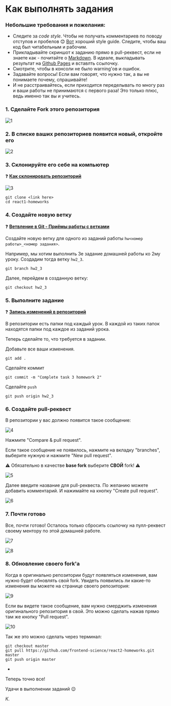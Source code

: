 # Как выполнять задания

### Небольшие требования и пожелания:

- Следите за *code style*. Чтобы не получать комментариев по поводу отступов и пробелов :blush: [Вот](https://github.com/airbnb/javascript) хороший style guide. Следите, чтобы ваш код был читабельным и рабочим.
- Прикладывайте скриншот к заданию прямо в pull-реквест, если не знаете как - почитайте о [Markdown](https://guides.github.com/features/mastering-markdown/). В идеале, выкладывать результат на [Github Pages](https://pages.github.com/) и вставлть ссылочку.
- Смотрите, чтобы в консоли не было warning'ов и ошибок.
- Задавайте вопросы! Если вам говорят, что нужно так, а вы не понимаете почему, спрашивайте!
- И не расстраивайтесь, если приходится переделывать по многу раз и ваши работы не принимаются с первого раза! Это только плюс, ведь именно так вы и учитесь. 

### 1. Сделайте Fork этого репозитория

![1](_assets/1.png)

### 2. В списке ваших репозиториев появится новый, откройте его

![2](_assets/2.png)

### 3. Склонируйте его себе на компьютер

❓ **[Как склонировать репозиторий](https://git-scm.com/book/it/v2/Git-Basics-Getting-a-Git-Repository)**

![3](_assets/3.png)

```
git clone <link here>
cd react1-homeworks
```

### 4. Создайте новую ветку

❓ **[Ветвление в Git - Приёмы работы с ветками](https://git-scm.com/book/ru/v1/%D0%92%D0%B5%D1%82%D0%B2%D0%BB%D0%B5%D0%BD%D0%B8%D0%B5-%D0%B2-Git-%D0%9F%D1%80%D0%B8%D1%91%D0%BC%D1%8B-%D1%80%D0%B0%D0%B1%D0%BE%D1%82%D1%8B-%D1%81-%D0%B2%D0%B5%D1%82%D0%BA%D0%B0%D0%BC%D0%B8)**

Создайте новую ветку для одного из заданий работы `hw<номер работы>_<номер задания>`.

Например, мы хотим выполнить 3е задание домашней работы ко 2му уроку. Создадим тогда ветку `hw2_3`.

`git branch hw2_3`

Далее, перейдем в созданную ветку:

`git checkout hw2_3`

### 5. Выполните задание

❓ **[Запись изменений в репозиторий](https://git-scm.com/book/ru/v1/%D0%9E%D1%81%D0%BD%D0%BE%D0%B2%D1%8B-Git-%D0%97%D0%B0%D0%BF%D0%B8%D1%81%D1%8C-%D0%B8%D0%B7%D0%BC%D0%B5%D0%BD%D0%B5%D0%BD%D0%B8%D0%B9-%D0%B2-%D1%80%D0%B5%D0%BF%D0%BE%D0%B7%D0%B8%D1%82%D0%BE%D1%80%D0%B8%D0%B9)**

В репозитории есть папки под каждый урок. В каждой из таких папок находятся папки под каждое из заданий урока.

Теперь сделайте то, что требуется в задании.

Добавьте все ваши изменения.

`git add .`

Сделайте коммит

`git commit -m "Complete task 3 homework 2"`

Сделайте `push`

`git push origin hw2_3`

### 6. Создайте pull-реквест

В репозитории у вас должно появится такое сообщение:

![4](_assets/4.png)

Нажмите "Compare & pull request".

Если такое сообщение не появилось, нажмите на вкладку "branches", выберите нужную и нажмите "New pull request".

⚠️ Обязательно в качестве **base fork** выберите **СВОЙ** fork! ⚠️

![5](_assets/5.png)

Далее введите название для pull-реквеста. По желанию можете добавить комментарий. И нажимайте на кнопку "Create pull request".

![6](_assets/6.png)

### 7. Почти готово

Все, почти готово! Осталось только сбросить ссылочку на пулл-реквест своему ментору по этой домашней работе.

![7](_assets/7.png)

![8](_assets/8.png)

### 8. Обновление своего fork'a

Когда в оригинально репозитории будут появляться изменения, вам нужно будет обновлять свой fork. Увидеть появились ли какие-то изменения вы можете на странице своего репозитория:

![9](_assets/9.png)

Если вы видете такое сообщение, вам нужно смерджить изменения оригинального репозитория в свой. Это можно сделать  нажав прямо там же кнопку "Pull request".

![10](_assets/10.png)

Так же это можно сделать через терминал:

```
git checkout master
git pull https://github.com/frontend-science/react2-homeworks.git master
git push origin master
```

-

Теперь точно все!

Удачи в выполнении заданий 😉

*К.*
